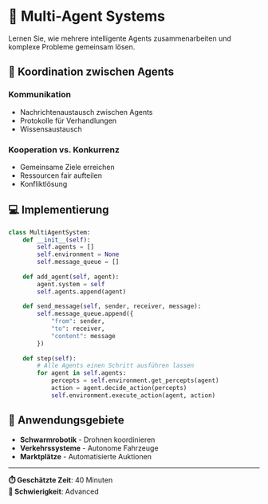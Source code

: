# 👥 Multi-Agent Systems

Lernen Sie, wie mehrere intelligente Agents zusammenarbeiten und komplexe Probleme gemeinsam lösen.

## 🤝 Koordination zwischen Agents

### Kommunikation
- Nachrichtenaustausch zwischen Agents
- Protokolle für Verhandlungen
- Wissensaustausch

### Kooperation vs. Konkurrenz
- Gemeinsame Ziele erreichen
- Ressourcen fair aufteilen
- Konfliktlösung

## 💻 Implementierung

```python
class MultiAgentSystem:
    def __init__(self):
        self.agents = []
        self.environment = None
        self.message_queue = []
    
    def add_agent(self, agent):
        agent.system = self
        self.agents.append(agent)
    
    def send_message(self, sender, receiver, message):
        self.message_queue.append({
            "from": sender,
            "to": receiver, 
            "content": message
        })
    
    def step(self):
        # Alle Agents einen Schritt ausführen lassen
        for agent in self.agents:
            percepts = self.environment.get_percepts(agent)
            action = agent.decide_action(percepts)
            self.environment.execute_action(agent, action)
```

## 🎯 Anwendungsgebiete

- **Schwarmrobotik** - Drohnen koordinieren
- **Verkehrssysteme** - Autonome Fahrzeuge
- **Marktplätze** - Automatisierte Auktionen

---

**⏱️ Geschätzte Zeit**: 40 Minuten  
**🎯 Schwierigkeit**: Advanced 